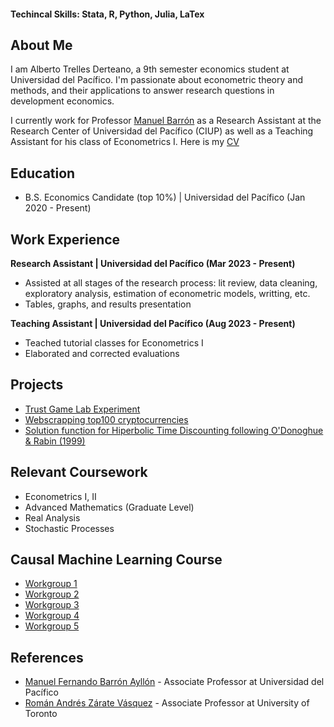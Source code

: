 #### Techincal Skills: Stata, R, Python, Julia, LaTex 

## About Me
I am Alberto Trelles Derteano, a 9th semester economics student at Universidad del Pacífico. I'm passionate about econometric theory and methods, and their applications to answer research questions in development economics. 

I currently work for Professor [Manuel Barrón](https://www.ocf.berkeley.edu/~manuelb/) as a Research Assistant at the Research Center of Universidad del Pacífico (CIUP) as well as a Teaching Assistant for his class of Econometrics I. Here is my [CV](https://github.com/albertotrelles/albertotrelles.github.io/blob/main/CV.pdf)

## Education
- B.S. Economics Candidate (top 10%) | Universidad del Pacífico (Jan 2020 - Present)
  
## Work Experience

**Research Assistant | Universidad del Pacífico (Mar 2023 - Present)**
- Assisted at all stages of the research process: lit review, data cleaning, exploratory analysis, estimation of econometric models, writting, etc.
- Tables, graphs, and results presentation

**Teaching Assistant | Universidad del Pacífico (Aug 2023 - Present)**
- Teached tutorial classes for Econometrics I
- Elaborated and corrected evaluations

## Projects
- [Trust Game Lab Experiment](https://github.com/albertotrelles/Trust_Game)
- [Webscrapping top100 cryptocurrencies](https://github.com/albertotrelles/Miscellaneous/blob/main/BScryptocurrencies.py)
- [Solution function for Hiperbolic Time Discounting following O'Donoghue & Rabin (1999)](https://github.com/albertotrelles/Miscellaneous/tree/main/intertemporal_preferences)

## Relevant Coursework 
- Econometrics I, II
- Advanced Mathematics (Graduate Level)
- Real Analysis
- Stochastic Processes 

## Causal Machine Learning Course
- [Workgroup 1](https://github.com/albertotrelles/Causal-ML-Course-2024-I-/tree/main/workgroup1)
- [Workgroup 2](https://github.com/albertotrelles/Causal-ML-Course-2024-I-/tree/main/workgroup2)
- [Workgroup 3](https://github.com/albertotrelles/Causal-ML-Course-2024-I-/tree/main/workgroup3)
- [Workgroup 4](https://github.com/albertotrelles/Causal-ML-Course-2024-I-/tree/main/workgroup4)
- [Workgroup 5](https://github.com/albertotrelles/Causal-ML-Course-2024-I-/tree/main/workgroup5)

## References
- [Manuel Fernando Barrón Ayllón](https://www.ocf.berkeley.edu/~manuelb/) - Associate Professor at Universidad del Pacífico
- [Román Andrés Zárate Vásquez](https://www.razarate.com/) - Associate Professor at University of Toronto 


